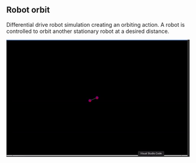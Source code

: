 ## Robot orbit

Differential drive robot simulation creating an orbiting action. A robot is controlled to orbit another stationary robot at a desired distance.


![alt-text](https://github.com/ianpkennedy/Swarm_Robotics/blob/main/Orbit/giphy.gif)
